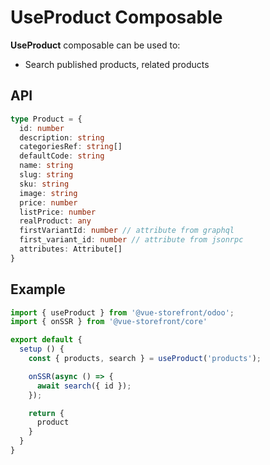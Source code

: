 # UseProduct Composable
**UseProduct** composable can be used to:

- Search published products, related products

## API

```ts
type Product = {
  id: number
  description: string
  categoriesRef: string[]
  defaultCode: string
  name: string
  slug: string
  sku: string
  image: string
  price: number
  listPrice: number
  realProduct: any
  firstVariantId: number // attribute from graphql
  first_variant_id: number // attribute from jsonrpc
  attributes: Attribute[]
}
```


## Example
```ts
import { useProduct } from '@vue-storefront/odoo';
import { onSSR } from '@vue-storefront/core'

export default {
  setup () {
    const { products, search } = useProduct('products');

    onSSR(async () => {
      await search({ id });
    });

    return {
      product
    }
  }
}
```